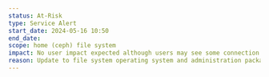 ```yaml
---
status: At-Risk
type: Service Alert
start_date: 2024-05-16 10:50
end_date: 
scope: home (ceph) file system 
impact: No user impact expected although users may see some connection issues  
reason: Update to file system operating system and administration package updates   
---
```


